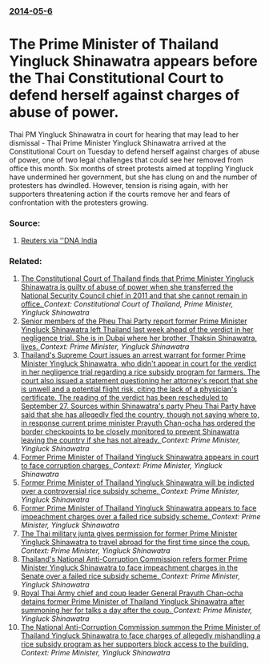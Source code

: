 ### [2014-05-6](/news/2014/05/6/index.md)

# The Prime Minister of Thailand Yingluck Shinawatra appears before the Thai Constitutional Court to defend herself against charges of abuse of power. 

Thai PM Yingluck Shinawatra in court for hearing that may lead to her dismissal - Thai Prime Minister Yingluck Shinawatra arrived at the Constitutional Court on Tuesday to defend herself against charges of abuse of power, one of two legal challenges that could see her removed from office this month. Six months of street protests aimed at toppling Yingluck have undermined her government, but she has clung on and the number of protesters has dwindled. However, tension is rising again, with her supporters threatening action if the courts remove her and fears of confrontation with the protesters growing.


### Source:

1. [Reuters via ''DNA India](http://www.dnaindia.com/world/report-thai-pm-yingluck-shinawatra-in-court-for-hearing-that-may-lead-to-her-dismissal-1985446)

### Related:

1. [The Constitutional Court of Thailand finds that Prime Minister Yingluck Shinawatra is guilty of abuse of power when she transferred the National Security Council chief in 2011 and that she cannot remain in office. ](/news/2014/05/7/the-constitutional-court-of-thailand-finds-that-prime-minister-yingluck-shinawatra-is-guilty-of-abuse-of-power-when-she-transferred-the-nati.md) _Context: Constitutional Court of Thailand, Prime Minister, Yingluck Shinawatra_
2. [Senior members of the Pheu Thai Party report former Prime Minister Yingluck Shinawatra left Thailand last week ahead of the verdict in her negligence trial. She is in Dubai where her brother, Thaksin Shinawatra, lives. ](/news/2017/08/26/senior-members-of-the-pheu-thai-party-report-former-prime-minister-yingluck-shinawatra-left-thailand-last-week-ahead-of-the-verdict-in-her-n.md) _Context: Prime Minister, Yingluck Shinawatra_
3. [Thailand's Supreme Court issues an arrest warrant for former Prime Minister Yingluck Shinawatra, who didn't appear in court for the verdict in her negligence trial regarding a rice subsidy program for farmers. The court also issued a statement questioning her attorney's report that she is unwell and a potential flight risk, citing the lack of a physician's certificate. The reading of the verdict has been rescheduled to September 27. Sources within Shinawatra's party Pheu Thai Party have said that she has allegedly fled the country, though not saying where to, in response current prime minister Prayuth Chan-ocha has ordered the border checkpoints to be closely monitored to prevent Shinawatra leaving the country if she has not already. ](/news/2017/08/25/thailand-s-supreme-court-issues-an-arrest-warrant-for-former-prime-minister-yingluck-shinawatra-who-didn-t-appear-in-court-for-the-verdict.md) _Context: Prime Minister, Yingluck Shinawatra_
4. [Former Prime Minister of Thailand Yingluck Shinawatra appears in court to face corruption charges. ](/news/2016/01/15/former-prime-minister-of-thailand-yingluck-shinawatra-appears-in-court-to-face-corruption-charges.md) _Context: Prime Minister, Yingluck Shinawatra_
5. [Former Prime Minister of Thailand Yingluck Shinawatra will be indicted over a controversial rice subsidy scheme. ](/news/2015/02/19/former-prime-minister-of-thailand-yingluck-shinawatra-will-be-indicted-over-a-controversial-rice-subsidy-scheme.md) _Context: Prime Minister, Yingluck Shinawatra_
6. [Former Prime Minister of Thailand Yingluck Shinawatra appears to face impeachment charges over a failed rice subsidy scheme. ](/news/2015/01/9/former-prime-minister-of-thailand-yingluck-shinawatra-appears-to-face-impeachment-charges-over-a-failed-rice-subsidy-scheme.md) _Context: Prime Minister, Yingluck Shinawatra_
7. [The Thai military junta gives permission for former Prime Minister Yingluck Shinawatra to travel abroad for the first time since the coup. ](/news/2014/07/17/the-thai-military-junta-gives-permission-for-former-prime-minister-yingluck-shinawatra-to-travel-abroad-for-the-first-time-since-the-coup.md) _Context: Prime Minister, Yingluck Shinawatra_
8. [Thailand's National Anti-Corruption Commission refers former Prime Minister Yingluck Shinawatra to face impeachment charges in the Senate over a failed rice subsidy scheme. ](/news/2014/05/8/thailand-s-national-anti-corruption-commission-refers-former-prime-minister-yingluck-shinawatra-to-face-impeachment-charges-in-the-senate-ov.md) _Context: Prime Minister, Yingluck Shinawatra_
9. [Royal Thai Army chief and coup leader General Prayuth Chan-ocha detains former Prime Minister of Thailand Yingluck Shinawatra after summoning her for talks a day after the coup. ](/news/2014/05/23/royal-thai-army-chief-and-coup-leader-general-prayuth-chan-ocha-detains-former-prime-minister-of-thailand-yingluck-shinawatra-after-summonin.md) _Context: Prime Minister, Yingluck Shinawatra_
10. [The National Anti-Corruption Commission summon the Prime Minister of Thailand Yingluck Shinawatra to face charges of allegedly mishandling a rice subsidy program as her supporters block access to the building. ](/news/2014/02/27/the-national-anti-corruption-commission-summon-the-prime-minister-of-thailand-yingluck-shinawatra-to-face-charges-of-allegedly-mishandling-a.md) _Context: Prime Minister, Yingluck Shinawatra_
